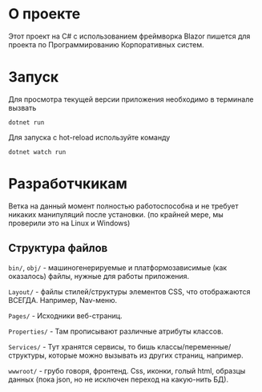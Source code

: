 # О проекте

Этот проект на С# c использованием фреймворка Blazor пишется для проекта по Программированию Корпоративных систем.


# Запуск

Для просмотра текущей версии приложения необходимо в терминале вызвать
```
dotnet run
```

Для запуска с hot-reload используйте команду
```
dotnet watch run
```


# Разработчкикам

Ветка на данный момент полностью работоспособна и не требует никаких манипуляций после установки. (по крайней мере, мы проверили это на Linux и Windows)

## Структура файлов

`bin/`, `obj/` - машиногенерируемые и платформозависимые (как оказалось) файлы, нужные для работы приложения.

`Layout/` - файлы стилей/структуры элементов CSS, что отображаются ВСЕГДА. Например, Nav-меню.

`Pages/` - Исходники веб-страниц.

`Properties/` - Там прописывают различные атрибуты классов.

`Services/` - Тут хранятся сервисы, то бишь классы/переменные/структуры, которые можно вызывать из других страниц, например.

`wwwroot/` - грубо говоря, фронтенд. Css, иконки, голый html, образцы данных (пока json, но не исключен переход на какую-нить БД).
